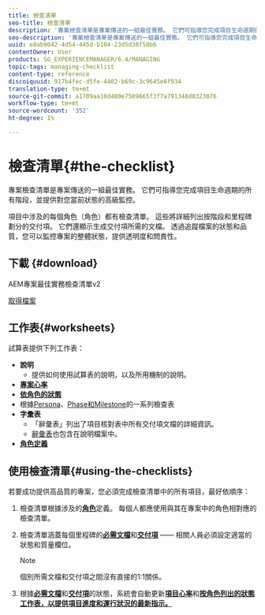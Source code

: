 ```yaml
---
title: 檢查清單
seo-title: 檢查清單
description: '專案檢查清單是專案傳送的一組最佳實務。 它們可指導您完成項目生命週期的所有階段，並提供對您當前狀態的高級監控。 '
seo-description: '專案檢查清單是專案傳送的一組最佳實務。 它們可指導您完成項目生命週期的所有階段，並提供對您當前狀態的高級監控。 '
uuid: e8ab9042-4d54-445d-b104-23d5d38f58b6
contentOwner: User
products: SG_EXPERIENCEMANAGER/6.4/MANAGING
topic-tags: managing-checklist
content-type: reference
discoiquuid: 917b4fec-d5fe-4402-b69c-3c9645e6f934
translation-type: tm+mt
source-git-commit: a1709aa10d480e7509665f3f7a791348d8323076
workflow-type: tm+mt
source-wordcount: '352'
ht-degree: 1%

---
```



# 檢查清單{#the-checklist}

專案檢查清單是專案傳送的一組最佳實務。 它們可指導您完成項目生命週期的所有階段，並提供對您當前狀態的高級監控。

項目中涉及的每個角色（角色）都有檢查清單。 這些將詳細列出按階段和里程碑劃分的交付項。 它們還顯示生成交付項所需的文檔。 透過追蹤檔案的狀態和品質，您可以監控專案的整體狀態，提供透明度和問責性。

## 下載 {#download}

AEM專案最佳實務檢查清單v2

[取得檔案](assets/aem_project_bp_checklistv2-64.xlsx)

## 工作表{#worksheets}

試算表提供下列工作表：

* **說明**
   * 提供如何使用試算表的說明，以及所用機制的說明。
* **[專案心率](/help/managing/best-practices.md#project-heartbeat-dashboard)**
* **[依角色的狀態](/help/managing/best-practices.md#status-by-role)**
* 根據[Persona](/help/managing/best-practices.md#persona)、[Phase和Milestone](/help/managing/best-practices.md#phases-and-milestones)的一系列檢查表
* **字彙表**
   * 「辭彙表」列出了項目核對表中所有交付項文檔的詳細資訊。
   * [辭彙表](/help/managing/best-practices-glossary.md)也包含在說明檔案中。
* **[角色定義](/help/managing/best-practices.md#persona)**

## 使用檢查清單{#using-the-checklists}

若要成功提供高品質的專案，您必須完成檢查清單中的所有項目，最好依順序：

1. 檢查清單根據涉及的&#x200B;**[角色](/help/managing/best-practices.md#persona)**&#x200B;定義。 每個人都應使用與其在專案中的角色相對應的檢查清單。
1. 檢查清單涵蓋每個里程碑的&#x200B;**[必需文檔](/help/managing/best-practices.md#required-documents)**&#x200B;和&#x200B;**[交付項](/help/managing/best-practices.md#deliverables)** —— 相關人員必須設定適當的狀態和質量欄位。

   >[!NOTE]
   >
   >個別所需文檔和交付項之間沒有直接的1:1關係。

1. 根據&#x200B;**[必需文檔](/help/managing/best-practices.md#required-documents)**&#x200B;和&#x200B;**[交付項](/help/managing/best-practices.md#deliverables)**&#x200B;的狀態，系統會自動更新&#x200B;**[項目心率](/help/managing/best-practices.md#project-heartbeat-dashboard)**&#x200B;和&#x200B;**[按角色列出的狀態工作表，以提供項目進度和運行狀況的最新指示。](/help/managing/best-practices.md#status-by-role)**